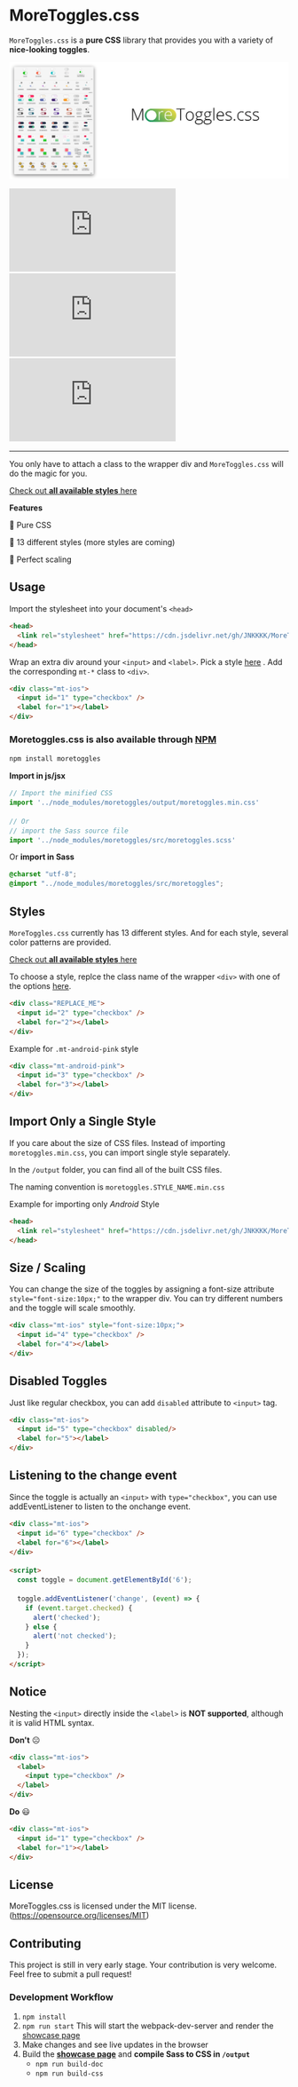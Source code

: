 # MoreToggles.css

`MoreToggles.css` is a **pure CSS** library that provides you with a variety of **nice-looking toggles**. 

[![banner](https://github.com/JNKKKK/MoreToggles.css/raw/master/banner.png)](https://jnkkkk.github.io/MoreToggles.css/)

![release badge](https://img.shields.io/github/v/release/JNKKKK/MoreToggles.css?include_prereleases&style=flat-square) 
![jsDelivr hits badge](https://img.shields.io/jsdelivr/gh/hm/JNKKKK/MoreToggles.css?style=flat-square) 
![license badge](https://img.shields.io/github/license/JNKKKK/MoreToggles.css?style=flat-square) 

------

You only have to attach a class to the wrapper div and `MoreToggles.css` will do the magic for you.

[Check out **all available styles** here](https://jnkkkk.github.io/MoreToggles.css/)

**Features**

🔹  Pure CSS

🔹  13 different styles (more styles are coming) 

🔹  Perfect scaling

## Usage

Import the stylesheet into your document's `<head>`
```html
<head>
  <link rel="stylesheet" href="https://cdn.jsdelivr.net/gh/JNKKKK/MoreToggles.css@1.0.0/output/moretoggles.min.css">
</head>
```
Wrap an extra div around your `<input>` and `<label>`. Pick a style [here](https://jnkkkk.github.io/MoreToggles.css/)
. Add the corresponding `mt-*` class to `<div>`.

```html
<div class="mt-ios"> 
  <input id="1" type="checkbox" />
  <label for="1"></label>
</div>
```

### Moretoggles.css is also available through [NPM](https://www.npmjs.com/package/moretoggles)
```bash
npm install moretoggles
```
**Import in js/jsx**
```js
// Import the minified CSS
import '../node_modules/moretoggles/output/moretoggles.min.css'

// Or
// import the Sass source file
import '../node_modules/moretoggles/src/moretoggles.scss'
```
Or **import in Sass**
```scss
@charset "utf-8";
@import "../node_modules/moretoggles/src/moretoggles";
```

## Styles
`MoreToggles.css` currently has 13 different styles. And for each style, several color patterns are provided.

[Check out **all available styles** here](https://jnkkkk.github.io/MoreToggles.css/)

To choose a style, replce the class name of the wrapper `<div>` with one of the options [here](https://jnkkkk.github.io/MoreToggles.css/).

```html
<div class="REPLACE_ME"> 
  <input id="2" type="checkbox" />
  <label for="2"></label>
</div>
```

Example for `.mt-android-pink` style

```html
<div class="mt-android-pink"> 
  <input id="3" type="checkbox" />
  <label for="3"></label>
</div>
```


## Import Only a Single Style
If you care about the size of CSS files. Instead of importing `moretoggles.min.css`, you can import single style separately.

In the `/output` folder, you can find all of the built CSS files.

The naming convention is `moretoggles.STYLE_NAME.min.css`

Example for importing only *Android* Style
```html
<head>
  <link rel="stylesheet" href="https://cdn.jsdelivr.net/gh/JNKKKK/MoreToggles.css@0.2.1/output/moretoggles.android.min.css">
</head>
```

## Size / Scaling
You can change the size of the toggles by assigning a font-size attribute `style="font-size:10px;"` to the wrapper div. You can try different numbers and the toggle will scale smoothly.
```html
<div class="mt-ios" style="font-size:10px;">
  <input id="4" type="checkbox" />
  <label for="4"></label>
</div>
```

## Disabled Toggles
Just like regular checkbox, you can add `disabled` attribute to `<input>` tag.
```html
<div class="mt-ios">
  <input id="5" type="checkbox" disabled/>
  <label for="5"></label>
</div>
```

## Listening to the change event
Since the toggle is actually an `<input>` with `type="checkbox"`, you can use addEventListener to listen to the onchange event.
```html
<div class="mt-ios"> 
  <input id="6" type="checkbox" />
  <label for="6"></label>
</div>

<script>
  const toggle = document.getElementById('6');

  toggle.addEventListener('change', (event) => {
    if (event.target.checked) {
      alert('checked');
    } else {
      alert('not checked');
    }
  });
</script>
```

## Notice

Nesting the `<input>` directly inside the `<label>` is **NOT supported**, although it is valid HTML syntax.

**Don't** ☹️
```html
<div class="mt-ios"> 
  <label>
    <input type="checkbox" />
  </label>
</div>
```
**Do** 😃
```html
<div class="mt-ios"> 
  <input id="1" type="checkbox" />
  <label for="1"></label>
</div>
```


## License
MoreToggles.css is licensed under the MIT license. (https://opensource.org/licenses/MIT)

## Contributing
This project is still in very early stage. Your contribution is very welcome. Feel free to submit a pull request!

### Development Workflow

1. `npm install`
2. `npm run start` This will start the webpack-dev-server and render the [showcase page](https://jnkkkk.github.io/MoreToggles.css/)
3. Make changes and see live updates in the browser
4. Build the **[showcase page](https://jnkkkk.github.io/MoreToggles.css/)** and **compile Sass to CSS in `/output`**
   - `npm run build-doc`
   - `npm run build-css`
